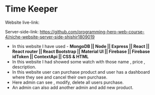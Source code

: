 # Time Keeper

Website live-link:

Server-side-link: https://github.com/programming-hero-web-course-4/niche-website-server-side-shishir1809019

- In this website I have used - **MongoDB || Node || Express || React || React router || React Bootstrap || Material UI || Firebase || Firebase idToken || ContextApi || CSS & HTML**
- In this website I had showed some watch with those name , price , description.
- In this website user can purchase product and user has a dashboard where they see and cancel their own purchase.
- Here admin can see , modify, delete all users purchase.
- An admin can also add another admin and add new product.
